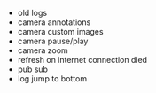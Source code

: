 - old logs
- camera annotations
- camera custom images
- camera pause/play
- camera zoom
- refresh on internet connection died
- pub sub
- log jump to bottom
